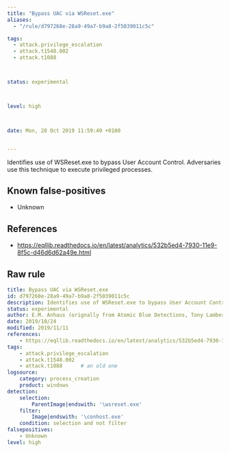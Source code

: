 ```yaml
---
title: "Bypass UAC via WSReset.exe"
aliases:
  - "/rule/d797268e-28a9-49a7-b9a8-2f5039011c5c"

tags:
  - attack.privilege_escalation
  - attack.t1548.002
  - attack.t1088



status: experimental



level: high



date: Mon, 28 Oct 2019 11:59:49 +0100


---
```


Identifies use of WSReset.exe to bypass User Account Control. Adversaries use this technique to execute privileged processes.

<!--more-->


## Known false-positives

* Unknown



## References

* https://eqllib.readthedocs.io/en/latest/analytics/532b5ed4-7930-11e9-8f5c-d46d6d62a49e.html


## Raw rule
```yaml
title: Bypass UAC via WSReset.exe
id: d797268e-28a9-49a7-b9a8-2f5039011c5c
description: Identifies use of WSReset.exe to bypass User Account Control. Adversaries use this technique to execute privileged processes.
status: experimental
author: E.M. Anhaus (orignally from Atomic Blue Detections, Tony Lambert), oscd.community
date: 2019/10/24
modified: 2019/11/11
references:
    - https://eqllib.readthedocs.io/en/latest/analytics/532b5ed4-7930-11e9-8f5c-d46d6d62a49e.html
tags:
    - attack.privilege_escalation
    - attack.t1548.002
    - attack.t1088      # an old one
logsource:
    category: process_creation
    product: windows
detection:
    selection:
        ParentImage|endswith: '\wsreset.exe'
    filter:
        Image|endswith: '\conhost.exe'
    condition: selection and not filter
falsepositives:
    - Unknown
level: high

```
